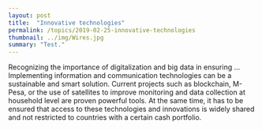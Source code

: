 ```yaml
---
layout: post
title:  "Innovative technologies"
permalink: /topics/2019-02-25-innovative-technologies
thumbnail: ../img/Wires.jpg
summary: "Test."
---
```


Recognizing the importance of digitalization and big data in ensuring ... Implementing information and communication technologies can be a sustainable and smart solution. Current projects such as
blockchain, M-Pesa, or the use of satellites to improve monitoring and data collection at household level are proven powerful tools. At the same time, it has to be ensured that access to these
technologies and innovations is widely shared and not restricted to countries with a certain cash portfolio.

